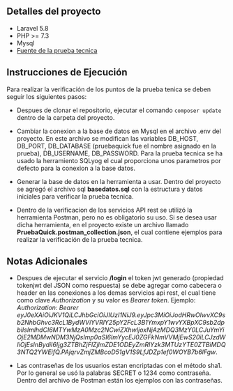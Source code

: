 ## Detalles del proyecto

- Laravel 5.8
- PHP >= 7.3
- Mysql
- [Fuente de la prueba tecnica](https://hackmd.io/@afbc07/SyCYMdxMD)

## Instrucciones de Ejecución

Para realizar la verificación de los puntos de la prueba tenica se deben seguir los siguientes pasos:

- Despues de clonar el repositorio, ejecutar el comando ```composer update``` dentro de la carpeta del proyecto.

- Cambiar la conexion a la base de datos en Mysql en el archivo .env del proyecto. En este archivo se modifican las variables DB_HOST, DB_PORT, DB_DATABASE (pruebaquick fue el nombre asignado en la prueba), DB_USERNAME, DB_PASSWORD. Para la prueba tecnica se ha usado la herramiento SQLyog el cual proporciona unos parametros por defecto para la conexion a la base datos.

- Generar la base de datos en la herramienta a usar.  Dentro del proyecto se agregó el archivo sql **basedatos.sql** con la estructura y datos iniciales para verificar la prueba tecnica.

- Dentro de la verificacion de los servicios API rest se utilizó la herramienta Postman, pero no es obligatorio su uso. Si se desea usar dicha herramienta, en el proyecto existe un archivo llamado **PruebaQuick.postman_collection.json**, el cual contiene ejemplos para realizar la verificación de la prueba tecnica.

## Notas Adicionales

- Despues de ejecutar el servicio **/login** el token jwt generado (propiedad tokenjwt del JSON como respuesta) se debe agregar como cabecera o header en las conexiones a los demas servicios api rest, el cual tiene como clave *Authorization* y su valor es _Bearer token_. Ejemplo: _Authorization: Bearer eyJ0eXAiOiJKV1QiLCJhbGciOiJIUzI1NiJ9.eyJpc3MiOiJodHRwOlwvXC9sb2NhbGhvc3RcL1BydWViYVRlY25pY2FcL3B1YmxpY1wvYXBpXC9sb2dpbiIsImlhdCI6MTYwMzA0Mzc2NCwiZXhwIjoxNjAzMDQ3MzY0LCJuYmYiOjE2MDMwNDM3NjQsImp0aSI6ImYycEJ0ZGFkNmVVMjEwS20iLCJzdWIiOjEsInBydiI6Ijg3ZTBhZjFlZjlmZDE1ODEyZmRlYzk3MTUzYTE0ZTBiMDQ3NTQ2YWEifQ.PAjqrvZmjZMBcoD51gV1S9LfJDZp1ef0WOYB7b6lFgw_.

- Las contraseñas de los usuarios estan encriptadas con el método sha1. Por lo general se usó la palabras SECRET o 1234 como contraseña. Dentro del archivo de Postman están los ejemplos con las contraseñas.
